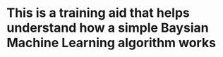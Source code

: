 # This is a training aid that helps understand how a simple Baysian Machine Learning algorithm works

